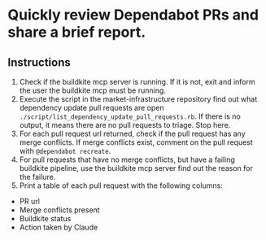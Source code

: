 
# Quickly review Dependabot PRs and share a brief report.

## Instructions
1. Check if the buildkite mcp server is running. If it is not, exit and inform the user the buildkite mcp must be running.
2. Execute the script in the market-infrastructure repository find out what dependency update pull requests are open `./script/list_dependency_update_pull_requests.rb`. If there is no output, it means there are no pull requests to triage. Stop here.
3. For each pull request url returned, check if the pull request has any merge conflicts. If merge conflicts exist, comment on the pull request with `@dependabot recreate`.
4. For pull requests that have no merge conflicts, but have a failing buildkite pipeline, use the buildkite mcp server find out the reason for the failure.
5. Print a table of each pull request with the following columns:
  - PR url
  - Merge conflicts present
  - Buildkite status
  - Action taken by Claude
